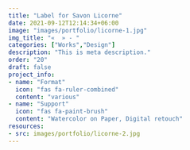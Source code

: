 ```yaml
---
title: "Label for Savon Licorne"
date: 2021-09-12T12:14:34+06:00
image: "images/portfolio/licorne-1.jpg"
img_title: "«  » - "
categories: ["Works","Design"]
description: "This is meta description."
order: "20"
draft: false
project_info:
- name: "Format"
  icon: "fas fa-ruler-combined"
  content: "various"
- name: "Support"
  icon: "fas fa-paint-brush"
  content: "Watercolor on Paper, Digital retouch"
resources:
- src: images/portfolio/licorne-2.jpg
---
```


